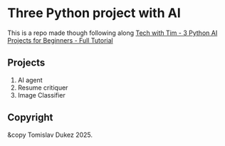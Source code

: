 # Three Python project with AI

This is a repo made though following along [Tech with Tim - 3 Python AI Projects for Beginners - Full Tutorial](https://www.youtube.com/watch?v=XZdY15sHUa8)


## Projects

1. AI agent
2. Resume critiquer
3. Image Classifier

## Copyright
&copy Tomislav Dukez 2025.

